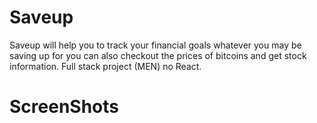 # Saveup 
Saveup will help you to track your financial goals whatever you may be saving up for you can also checkout the prices of bitcoins and get stock information. 
Full stack project (MEN) no React.
# ScreenShots
